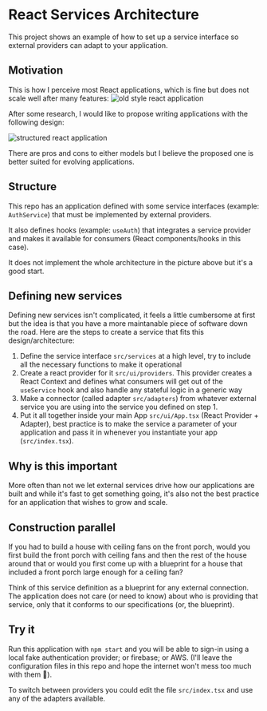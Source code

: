 # React Services Architecture

This project shows an example of how to set up a service interface so external providers can adapt to your application.

## Motivation

This is how I perceive most React applications, which is fine but does not scale well after many features:
![old style react application](https://github.com/luiz-chagas/react-services-architecture/blob/main/old-style.jpg?raw=true)

After some research, I would like to propose writing applications with the following design:

![structured react application](https://github.com/luiz-chagas/react-services-architecture/blob/main/better-style.jpg?raw=true)

There are pros and cons to either models but I believe the proposed one is better suited for evolving applications.

## Structure

This repo has an application defined with some service interfaces (example: `AuthService`) that must be implemented by external providers.

It also defines hooks (example: `useAuth`) that integrates a service provider and makes it available for consumers (React components/hooks in this case).

It does not implement the whole architecture in the picture above but it's a good start.

## Defining new services

Defining new services isn't complicated, it feels a little cumbersome at first but the idea is that you have a more maintanable piece of software down the road.
Here are the steps to create a service that fits this design/architecture:

1. Define the service interface `src/services` at a high level, try to include all the necessary functions to make it operational
2. Create a react provider for it `src/ui/providers`. This provider creates a React Context and defines what consumers will get out of the `useService` hook and also handle any stateful logic in a generic way
3. Make a connector (called adapter `src/adapters`) from whatever external service you are using into the service you defined on step 1.
4. Put it all together inside your main App `src/ui/App.tsx` (React Provider + Adapter), best practice is to make the service a parameter of your application and pass it in whenever you instantiate your app (`src/index.tsx`).

## Why is this important

More often than not we let external services drive how our applications are built and while it's fast to get something going, it's also not the best practice for an application that wishes to grow and scale.

## Construction parallel

If you had to build a house with ceiling fans on the front porch, would you first build the front porch with ceiling fans and then the rest of the house around that or would you first come up with a blueprint for a house that included a front porch large enough for a ceiling fan?

Think of this service definition as a blueprint for any external connection. The application does not care (or need to know) about who is providing that service, only that it conforms to our specifications (or, the blueprint).

## Try it

Run this application with `npm start` and you will be able to sign-in using a local fake authentication provider; or firebase; or AWS. (I'll leave the configuration files in this repo and hope the internet won't mess too much with them 🤷).

To switch between providers you could edit the file `src/index.tsx` and use any of the adapters available.
